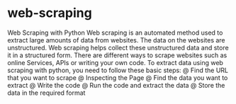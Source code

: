 # web-scraping
Web Scraping with Python
Web scraping is an automated method used to extract large amounts of data from websites. The data on the websites are unstructured. Web scraping helps collect these unstructured data and store it in a structured form. There are different ways to scrape websites such as online Services, APIs or writing your own code.
To extract data using web scraping with python, you need to follow these basic steps:
@ Find the URL that you want to scrape
@ Inspecting the Page
@ Find the data you want to extract
@ Write the code
@ Run the code and extract the data
@ Store the data in the required format
